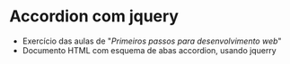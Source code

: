 # Accordion com jquery

- Exercício das aulas de "_Primeiros passos para desenvolvimento web_"
- Documento HTML com esquema de abas accordion, usando jquerry